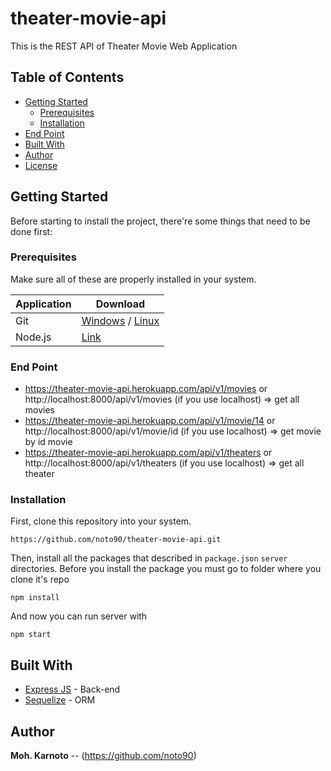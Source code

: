﻿# theater-movie-api
This is the REST API of Theater Movie Web Application

## Table of Contents

- [Getting Started](#getting-started)
  - [Prerequisites](#prerequisites)
  - [Installation](#installation)
- [End Point](#end-point)
- [Built With](#built-with)
- [Author](#author)
- [License](#license)

## Getting Started

Before starting to install the project, there're some things that need to be done first:

### Prerequisites

Make sure all of these are properly installed in your system.

| Application  | Download                                                                            |
| ------------ | ----------------------------------------------------------------------------------- |
| Git          | [Windows](https://gitforwindows.org/) / [Linux](https://git-scm.com/download/linux) |
| Node.js      | [Link](https://nodejs.org/en/download/)                                             |

### End Point
- https://theater-movie-api.herokuapp.com/api/v1/movies or http://localhost:8000/api/v1/movies (if you use localhost) => get all movies
- https://theater-movie-api.herokuapp.com/api/v1/movie/14 or http://localhost:8000/api/v1/movie/id (if you use localhost) => get movie   by id movie
- https://theater-movie-api.herokuapp.com/api/v1/theaters or http://localhost:8000/api/v1/theaters (if you use localhost) => get all theater 

### Installation

First, clone this repository into your system.

```
https://github.com/noto90/theater-movie-api.git
```

Then, install all the packages that described in `package.json` `server` directories. Before you install the package you must go to folder where you clone it's repo

```
npm install
```

And now you can run server with 
```
npm start
```

## Built With

- [Express JS](https://expressjs.com) - Back-end
- [Sequelize](https://sequelize.org) - ORM

## Author

**Moh. Karnoto** -- (https://github.com/noto90)


